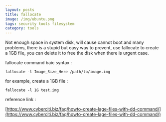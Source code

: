 ```yaml
---
layout: posts
title: fallocate
image: /img/ubuntu.png
tags: security tools filesystem
category: tools
---
```


Not enough space in system disk, will cause cannot boot and many problems, there is a stupid but easy way to prevent, use fallocate to create a 1GB file, you can delete it to free the disk when there is urgent case.


fallocate command baic syntax :

```
fallocate -l Image_Size_Here /path/to/image.img
```

for example, create a 1GB file :

```
fallocate -l 1G test.img
```

reference link :

[https://www.cyberciti.biz/faq/howto-create-lage-files-with-dd-command/](https://www.cyberciti.biz/faq/howto-create-lage-files-with-dd-command/)
